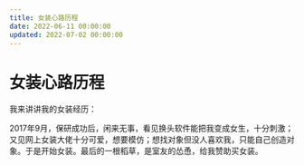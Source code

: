 ```yaml
---
title: 女装心路历程
date: 2022-06-11 00:00:00
updated: 2022-07-02 00:00:00
---
```


# 女装心路历程

我来讲讲我的女装经历：

2017年9月，保研成功后，闲来无事，看见换头软件能把我变成女生，十分刺激；又见网上女装大佬十分可爱，想要模仿；想找对象但没人喜欢我，只能自己创造对象。于是开始女装。最后的一根稻草，是室友的怂恿，给我赞助买女装。

